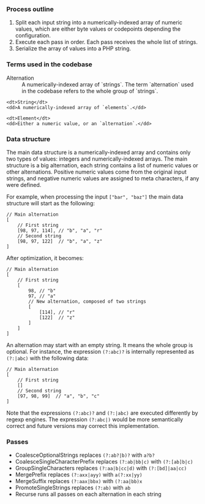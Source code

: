 ### Process outline

 1. Split each input string into a numerically-indexed array of numeric values, which are either byte values or codepoints depending the configuration.
 2. Execute each pass in order. Each pass receives the whole list of strings.
 3. Serialize the array of values into a PHP string.


### Terms used in the codebase

<dl>
	<dt>Alternation</dt>
	<dd>A numerically-indexed array of `strings`. The term `alternation` used in the codebase refers to the whole group of `strings`.</dd>

	<dt>String</dt>
	<dd>A numerically-indexed array of `elements`.</dd>

	<dt>Element</dt>
	<dd>Either a numeric value, or an `alternation`.</dd>
</dl>


### Data structure

The main data structure is a numerically-indexed array and contains only two types of values: integers and numerically-indexed arrays. The main structure is a big alternation, each string contains a list of numeric values or other alternations. Positive numeric values come from the original input strings, and negative numeric values are assigned to meta characters, if any were defined.

For example, when processing the input `["bar", "baz"]` the main data structure will start as the following:
```
// Main alternation
[
	// First string
	[98, 97, 114], // "b", "a", "r"
	// Second string
	[98, 97, 122]  // "b", "a", "z"
]
```
After optimization, it becomes:
```
// Main alternation
[
	// First string
	[
		98, // "b"
		97, // "a"
		// New alternation, composed of two strings
		[
			[114], // "r"
			[122]  // "z"
		]
	]
]
```

An alternation may start with an empty string. It means the whole group is optional. For instance, the expression `(?:abc)?` is internally represented as `(?:|abc)` with the following data:
```
// Main alternation
[
	// First string
	[]
	// Second string
	[97, 98, 99]  // "a", "b", "c"
]
```
Note that the expressions `(?:abc)?` and `(?:|abc)` are executed differently by regexp engines. The expression `(?:abc|)` would be more semantically correct and future versions may correct this implementation.


### Passes

 - CoalesceOptionalStrings replaces `(?:ab?|b)?` with `a?b?`
 - CoalesceSingleCharacterPrefix replaces `(?:ab|bb|c)` with `(?:[ab]b|c)`
 - GroupSingleCharacters replaces `(?:aa|b|cc|d)` with `(?:[bd]|aa|cc)`
 - MergePrefix replaces `(?:axx|ayy)` with `a(?:xx|yy)`
 - MergeSuffix replaces `(?:aax|bbx)` with `(?:aa|bb)x`
 - PromoteSingleStrings replaces `(?:ab)` with `ab`
 - Recurse runs all passes on each alternation in each string
